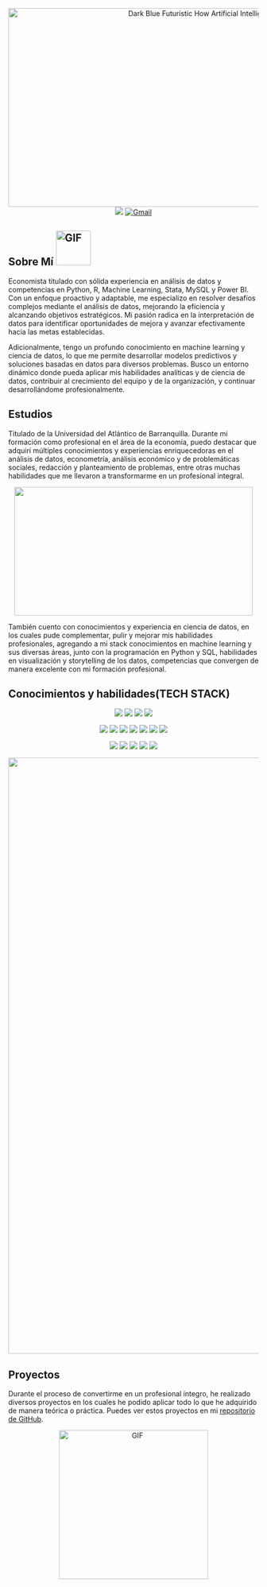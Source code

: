<div align='center'>
  <img src="https://github.com/JuankTS/JuankTS/assets/166193432/ec6cf1af-51e5-48b0-be7e-fe6d982ddc18" alt="Dark Blue Futuristic How Artificial Intelligence Youtube Thumbnail" width="900" height="400">
</div>

</div>
<div align="center">
  <a href='https://www.linkedin.com/in/juan-camilo-torres-salas-907749265/'><img src="https://skillicons.dev/icons?i=linkedin"/></a>
  <a href="mailto:torressalasjc@gmail.com"><img src="https://skillicons.dev/icons?i=gmail&theme=light" alt="Gmail"/></a>
  </a>
</div>

<h2>
 Sobre Mí
  <img src="https://media.giphy.com/media/Wj7lNjMNDxSmc/giphy.gif" alt="GIF" width="70" height="70">
</h2>

Economista titulado con sólida experiencia en análisis de datos y competencias en Python, R, Machine Learning, Stata, MySQL y Power BI. Con un enfoque proactivo y adaptable, me especializo en resolver desafíos complejos mediante el análisis de datos, mejorando la eficiencia y alcanzando objetivos estratégicos. Mi pasión radica en la interpretación de datos para identificar oportunidades de mejora y avanzar efectivamente hacia las metas establecidas.

Adicionalmente, tengo un profundo conocimiento en machine learning y ciencia de datos, lo que me permite desarrollar modelos predictivos y soluciones basadas en datos para diversos problemas. Busco un entorno dinámico donde pueda aplicar mis habilidades analíticas y de ciencia de datos, contribuir al crecimiento del equipo y de la organización, y continuar desarrollándome profesionalmente.

<h2>
  Estudios
</h2>

Titulado de la Universidad del Atlántico de Barranquilla. Durante mi formación como profesional en el área de la economía, puedo destacar que adquirí múltiples conocimientos y experiencias enriquecedoras en el análisis de datos, econometría, análisis económico y de problemáticas sociales, redacción y planteamiento de problemas, entre otras muchas habilidades que me llevaron a transformarme en un profesional integral.

<p align='center'>
  <img src="https://media.giphy.com/media/fhAwk4DnqNgw8/giphy.gif" width="480" height="259" />
</p>


También cuento con conocimientos y experiencia en ciencia de datos, en los cuales pude complementar, pulir y mejorar mis habilidades profesionales, agregando a mi stack conocimientos en machine learning y sus diversas áreas, junto con la programación en Python y SQL, habilidades en visualización y storytelling de los datos, competencias que convergen de manera excelente con mi formación profesional.

<h2>
  Conocimientos y habilidades(TECH STACK)
</h2>

<p align="center">
  <a href="https://www.python.org/" target="_blank"><img src="https://go-skill-icons.vercel.app/api/icons?i=python&theme=light"/></a>
  <a href="https://www.r-project.org/" target="_blank"><img src="https://go-skill-icons.vercel.app/api/icons?i=r&theme=light" /></a>
  <a href="https://matplotlib.org/" target="_blank"><img src="https://go-skill-icons.vercel.app/api/icons?i=matplotlib&theme=light" /></a>
  <a href="https://www.microsoft.com/es-co/microsoft-365/excel" target="_blank"><img src="https://go-skill-icons.vercel.app/api/icons?i=excel&theme=light" /></a>
</p>
<p align="center">
  <a href="https://seaborn.pydata.org/" target="_blank"><img src="https://go-skill-icons.vercel.app/api/icons?i=seaborn&theme=light" /></a>
  <a href="https://pandas.pydata.org/" target="_blank"><img src="https://go-skill-icons.vercel.app/api/icons?i=pandas&theme=light" /></a>
  <a href="https://numpy.org/" target="_blank"><img src="https://go-skill-icons.vercel.app/api/icons?i=numpy&theme=light" /></a>
  <a href="https://www.mysql.com/" target="_blank"><img src="https://go-skill-icons.vercel.app/api/icons?i=mysql&theme=light" /></a>
  <a href="https://scikit-learn.org/" target="_blank"><img src="https://go-skill-icons.vercel.app/api/icons?i=scikitlearn&theme=light" /></a>
  <a href="https://www.tableau.com/" target="_blank"><img src="https://go-skill-icons.vercel.app/api/icons?i=tableau&theme=light" /></a>
  <a href="https://fastapi.tiangolo.com" target="_blank"><img src="https://go-skill-icons.vercel.app/api/icons?i=fastapi&theme=dark" /></a>
</p>
<p align="center">
  <a href="https://streamlit.io/" target="_blank"><img src="https://go-skill-icons.vercel.app/api/icons?i=streamlit&theme=light" /></a>
  <a href="https://git-scm.com/" target="_blank"><img src="https://go-skill-icons.vercel.app/api/icons?i=git&theme=light" /></a>
  <a href="https://github.com/" target="_blank"><img src="https://go-skill-icons.vercel.app/api/icons?i=github&theme=light"/></a>
  <a href="https://daringfireball.net/projects/markdown/" target="_blank"><img src="https://go-skill-icons.vercel.app/api/icons?i=markdown&theme=light" /></a>
  <a href="https://www.tensorflow.org/" target="_blank"><img src="https://go-skill-icons.vercel.app/api/icons?i=tensorflow&theme=light" /></a>
</p>


<p align="center">
  <img src="https://capsule-render.vercel.app/api?type=waving&color=gradient&height=100&section=footer&colorLeft=00FF00&colorRight=32CD32" width="1200"/>
</p>

<h2>Proyectos</h2>

Durante el proceso de convertirme en un profesional íntegro, he realizado diversos proyectos en los cuales he podido aplicar todo lo que he adquirido de manera teórica o práctica. Puedes ver estos proyectos en mi [repositorio de GitHub](https://github.com/JuankTS?tab=repositories).


<p align="center">
  <img src="https://media.giphy.com/media/LaVp0AyqR5bGsC5Cbm/giphy.gif" alt="GIF" width="300" height="300" />
</p>

